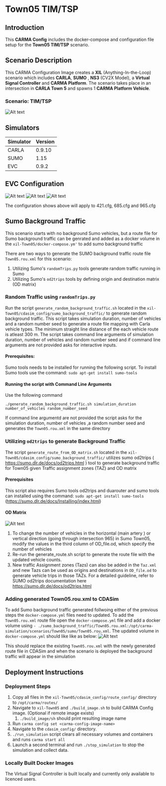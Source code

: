 # Town05 TIM/TSP

## Introduction

This **CARMA Config** includes the docker-compose and configuration file setup for the **Town05 TIM/TSP** scenario.

## Scenario Description

This CARMA Configuration Image creates a **XIL** (Anything-In-the-Loop) scenario which includes **CARLA**, **SUMO** , **NS3** (CV2X Model), a **Virtual Signal Controller** and **CARMA Platform**.  The scenario takes place in an intersection in **CARLA Town 5** and spawns 1 **CARMA Platform Vehicle**. 

### Scenario: TIM/TSP
![Alt text](docs/Town05.png)
## Simulators

| Simulator      | Version |
| ----------- | ----------- |
| CARLA      | 0.9.10       |
| SUMO      | 1.15       |
| EVC       | 0.9.2 |

## EVC Configuration

![Alt text](docs/clearance.png)
![Alt text](docs/minGreen.png)
![Alt text](docs/passage.png)

The configuration shows above will apply to 421.cfg, 685.cfg and 965.cfg

## Sumo Background Traffic
This scenario starts with no background Sumo vehicles, but a route file for Sumo background traffic can be genrated and  added as a docker volume in the `xil-Town05/docker-compose.ym'` to add sumo background traffic

There are two ways to generate the SUMO background traffic route file `Town05.rou.xml`  for this scenario:
1. Utilizing Sumo's `randomTrips.py` tools generate random traffic running in Sumo
2. Utilizing Sumo's `od2trips` tools by defining origin and destination matrix (OD matrix)

### Random Traffic using `randomTrips.py`
Run the script `generate_random_background_traffic.sh` located in the `xil-Town05/cdasim_config/sumo_background_traffic/` to generate random background traffic. This script takes simulation duration, number of vehicles and a random number seed to generate a route file mapping with Carla vehicle types. The minimum straight line distance of the each vehicle route is atleast 300 m. The script takes command line arguments  of simulation duration, number of vehicles and random number seed and if command line arguments are not provided asks for interactive inputs.

#### Prerequisites:
Sumo tools needs to be installed for running the following script. To install Sumo tools use the command:
`sudo apt-get install sumo-tools ` 

#### Running the script with Command Line Arguments
Use the following command 

`./generate_random_background_traffic.sh simulation_duration number_of_vehicles random_number_seed` 

If command line argumentd are not provided the script asks for the simulation duration, number of vehicles ,a random number seed and generates the `Town05.rou.xml` in the same directory 

### Utilizing `od2trips` to generate Background Traffic
The script `generate_route_from_OD_matrix.sh` located in the `xil-Town05/cdasim_config/sumo_background_traffic/`  utilizes sumo od2trips ( https://sumo.dlr.de/docs/od2trips.html ) tool to generate background traffic for Town05 given Traffic assignment zones (TAZ) and OD matrix
#### Prerequisites
This script also requires Sumo tools od2trips and duarouter and sumo tools can installed  using the command: ` sudo apt-get install sumo-tools ` (https://sumo.dlr.de/docs/Installing/index.html)
#### OD Matrix
![Alt text](docs/OD.png)

1. To change the number of vehicles in the horizontal (main artery ) or vertical direction (going through intersection 965) in Sumo Town05, modify the values in the third column of OD_file.od, which specify the number of vehicles
2. Re-run the generate_route.sh script to generate the route file with the updated vehicle counts.
3. New traffic Assignment zones (Tazs) can also be added in the `Taz.xml` and new Tazs can be used as origins and destinations in `OD_file.od` to generate vehicle trips in those TAZs. For a detailed guideline, refer to SUMO od2trips documentation here  https://sumo.dlr.de/docs/od2trips.html

### Adding generated Town05.rou.xml to CDASim
To add Sumo background traffic generated follwoing either of the previous steps the `docker-compose.yml` files need to updated. To add the `Town05.rou.xml` route file open the `docker-compose.yml` file and add a docker volume using ` - ./sumo_background_traffic/Town05.rou.xml:/opt/carma-simulation/scenarios/Town05/sumo/Town05.rou.xml `. The updated volume in `docker-compose.yml` should like like as below:
![Alt text](docs/volume.png)

This should replace the existing `Town05.rou.xml` with the newly generated route file in CDASim and when the scenario is deployed the background traffic will appear in the simulation

## Deployment Instructions
### Deployment Steps
1) Copy all files in the `xil-Town05/cdasim_config/route_config/` directory to `/opt/carma/routes/`
2) Navigate to `xil-Town05` and `./build_image.sh` to build CARMA Config image. (Optional if remote image exists)
   1) `./build_image/sh` should print resulting image name
3) Run `carma config set <carma-config-image-name>`
4) Navigate to the `cdasim_config/` directory.
5) `./run_simulation` script clears all necessary volumes and containers and runs `carma start all`
6) Launch a second terminal and run `./stop_simulation` to stop the simulation and collect data.
### Locally Built Docker Images
The Virtual Signal Controller is built locally and currently only available to licenced users.
